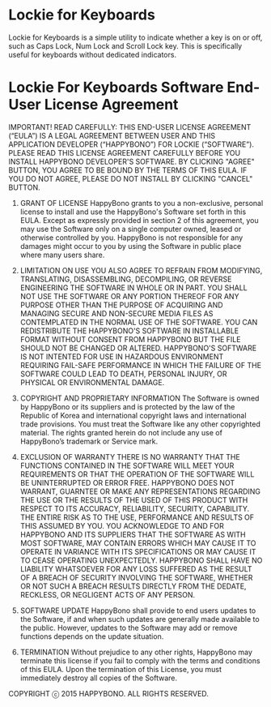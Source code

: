 # Lockie for Keyboards
Lockie for Keyboards is a simple utility to indicate whether a key is on or off, such as Caps Lock, Num Lock and Scroll Lock key. This is specifically useful for keyboards without dedicated indicators.

# Lockie For Keyboards Software End-User License Agreement

IMPORTANT! READ CAREFULLY: THIS END-USER LICENSE AGREEMENT (“EULA”) IS A LEGAL AGREEMENT BETWEEN USER AND THIS APPLICATION DEVELOPER (“HAPPYBONO”) FOR LOCKIE (“SOFTWARE”). PLEASE READ THIS LICENSE AGREEMENT CAREFULLY BEFORE YOU INSTALL HAPPYBONO DEVELOPER'S SOFTWARE. BY CLICKING "AGREE" BUTTON, YOU AGREE TO BE BOUND BY THE TERMS OF THIS EULA. IF YOU DO NOT AGREE, PLEASE DO NOT INSTALL BY CLICKING "CANCEL" BUTTON.

1. GRANT OF LICENSE
HappyBono grants to you a non-exclusive, personal license to install and use the HappyBono's Software set forth in this EULA. Except as expressly provided in section 2 of this agreement, you may use the Software only on a single computer owned, leased or otherwise controlled by you. HappyBono is not responsible for any damages might occur to you by using the Software in public place where many users share. 

2. LIMITATION ON USE
YOU ALSO AGREE TO REFRAIN FROM MODIFYING, TRANSLATING, DISASSEMBLING, DECOMPILING, OR REVERSE ENGINEERING THE SOFTWARE IN WHOLE OR IN PART. YOU SHALL NOT USE THE SOFTWARE OR ANY PORTION THEREOF FOR ANY PURPOSE OTHER THAN THE PURPOSE OF ACQUIRING AND MANAGING SECURE AND NON-SECURE MEDIA FILES AS CONTEMPLATED IN THE NORMAL USE OF THE SOFTWARE. YOU CAN REDISTRIBUTE THE HAPPYBONO'S SOFTWARE IN INSTALLABLE FORMAT WITHOUT CONSENT FROM HAPPYBONO BUT THE FILE SHOULD NOT BE CHANGED OR ALTERED. HAPPYBONO'S SOFTWARE IS NOT INTENTED FOR USE IN HAZARDOUS ENVIRONMENT REQUIRING FAIL-SAFE PERFORMANCE IN WHICH THE FAILURE OF THE SOFTWARE COULD LEAD TO DEATH, PERSONAL INJURY, OR PHYSICAL OR ENVIRONMENTAL DAMAGE.

3. COPYRIGHT AND PROPRIETARY INFORMATION
The Software is owned by HappyBono or its suppliers and is protected by the law of the Republic of Korea and international copyright laws and international trade provisions. You must treat the Software like any other copyrighted material. The rights granted herein do not include any use of HappyBono’s trademark or Service mark.

4. EXCLUSION OF WARRANTY
THERE IS NO WARRANTY THAT THE FUNCTIONS CONTAINED IN THE SOFTWARE WILL MEET YOUR REQUIREMENTS OR THAT THE OPERATION OF THE SOFTWARE WILL BE UNINTERRUPTED OR ERROR FREE. HAPPYBONO DOES NOT WARRANT, GUARNTEE OR MAKE ANY REPRESENTATIONS REGARDING THE USE OR THE RESULTS OF THE USED OF THIS PRODUCT WITH RESPECT TO ITS ACCURACY, RELIABILITY, SECURITY, CAPABILITY. THE ENTIRE RISK AS TO THE USE, PERFORMANCE AND RESULTS OF THIS ASSUMED BY YOU. 
YOU ACKNOWLEDGE TO AND FOR HAPPYBONO AND ITS SUPPLIERS THAT THE SOFTWARE AS WITH MOST SOFTWARE, MAY CONTAIN ERRORS WHICH MAY CAUSE IT TO OPERATE IN VARIANCE WITH ITS SPECIFICATIONS OR MAY CAUSE IT TO CEASE OPERATING UNEXPECTEDLY. HAPPYBONO SHALL HAVE NO LIABILITY WHATSOEVER FOR ANY LOSS SUFFERED AS THE RESULT OF A BREACH OF SECURITY INVOLVING THE SOFTWARE, WHETHER OR NOT SUCH A BREACH RESULTS DIRECTLY FROM THE DEDATE, RECKLESS, OR NEGLIGENT ACTS OF ANY PERSON.

5. SOFTWARE UPDATE
HappyBono shall provide to end users updates to the Software, if and when such updates are generally made available to the public. However, updates to the Software may add or remove functions depends on the update situation.

6. TERMINATION
Without prejudice to any other rights, HappyBono may terminate this license if you fail to comply with the terms and conditions of this EULA. Upon the termination of this License, you must immediately destroy all copies of the Software.

COPYRIGHT ⓒ 2015 HAPPYBONO. ALL RIGHTS RESERVED.
